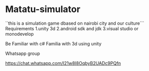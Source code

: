 # Matatu-simulator
``this is a simulation game dbased on nairobi city and our culture```
Requirements
1.unity 3d
2.android sdk and jdk
3.visual studio or monodevelop 

Be
Familiar with c#
Familia with 3d using unity

Whatsapp group

https://chat.whatsapp.com/I21w8I8OqbyB2UADc9PQfn
